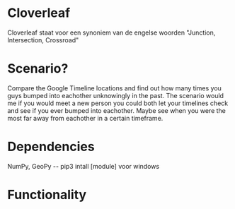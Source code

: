 # Cloverleaf
Cloverleaf staat voor een synoniem van de engelse woorden "Junction, Intersection, Crossroad"

# Scenario?
Compare the Google Timeline locations and find out how many times you guys bumped into eachother unknowingly in the past. The scenario would me if you would meet a new person you could both let your timelines check and see if you ever bumped into eachother. Maybe see when you were the most far away from eachother in a certain timeframe.

# Dependencies
NumPy,
GeoPy
-- pip3 intall [module] voor windows

# Functionality
